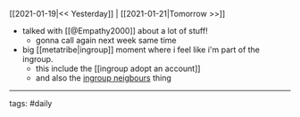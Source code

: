 [[2021-01-19|<< Yesterday]] | [[2021-01-21|Tomorrow >>]]

- talked with [[@Empathy2000]] about a lot of stuff!
	- gonna call again next week same time
- big [[metatribe|ingroup]] moment where i feel like i'm part of the ingroup.
	- this include the [[ingroup adopt an account]]
	- and also the [ingroup neigbours](https://twitter.com/nobu_hibiki/status/1351663072172142592?s=20) thing



___
tags: #daily

